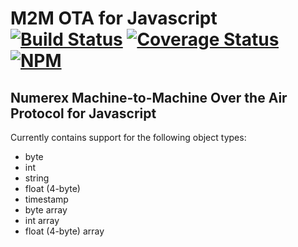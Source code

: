 M2M OTA for Javascript [![Build Status](https://travis-ci.org/numerex/m2m-ota-javascript.svg)](https://travis-ci.org/numerex/m2m-ota-javascript) [![Coverage Status](https://coveralls.io/repos/numerex/m2m-ota-javascript/badge.svg)](https://coveralls.io/r/numerex/m2m-ota-javascript) [![NPM](https://nodei.co/npm/m2m-ota-javascript.png)](https://npmjs.org/package/m2m-ota-javascript)
===================

Numerex Machine-to-Machine Over the Air Protocol for Javascript
-------------------

Currently contains support for the following object types:

* byte
* int
* string
* float (4-byte)
* timestamp
* byte array
* int array
* float (4-byte) array

